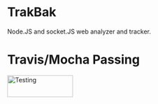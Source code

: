 # TrakBak
Node.JS and socket.JS web analyzer and tracker.


# Travis/Mocha Passing

<img src="https://travis-ci.org/Ravonus/TrakBak.svg?branch=master" alt="Testing" height="50" width="150">
